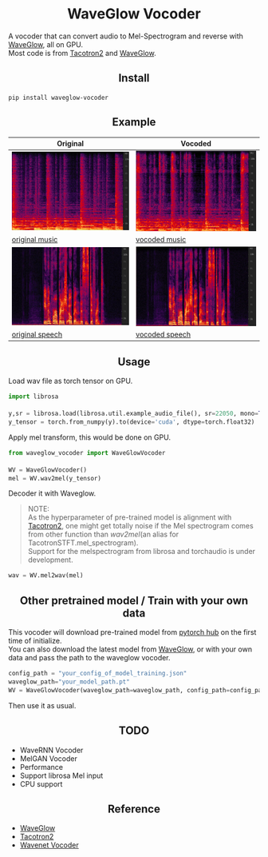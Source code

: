 # <h1 align="center">WaveGlow Vocoder</h1>
A vocoder that can convert audio to Mel-Spectrogram and reverse with [WaveGlow](https://github.com/NVIDIA/waveglow), all on GPU.  
Most code is from [Tacotron2](https://github.com/NVIDIA/tacotron2/) and [WaveGlow](https://github.com/NVIDIA/waveglow).
## <h2 align="center">Install</h1>
```
pip install waveglow-vocoder
```

## <h2 align="center">Example</h1>
 
|  Original   | Vocoded  |
|  ----  | ----  |
| ![img](./examples/music_original.jpg)  | ![img](./examples/music_waveglow.jpg) |
| [original music](./examples/music_original.wav)  | [vocoded music](./examples/music_waveglow.wav) |
| ![img](./examples/speech_vctk_original.jpg)  | ![img](./examples/speech_vctk_waveglow.jpg) |
| [original speech](./examples/speech_vctk_original.wav)  | [vocoded speech](./examples/speech_vctk_waveglow.wav) |

## <h2 align="center">Usage</h1>
Load wav file as torch tensor on GPU.
```python
import librosa

y,sr = librosa.load(librosa.util.example_audio_file(), sr=22050, mono=True, duration=10, offset=30)
y_tensor = torch.from_numpy(y).to(device='cuda', dtype=torch.float32)
```
Apply mel transform, this would be done on GPU.
```python
from waveglow_vocoder import WaveGlowVocoder

WV = WaveGlowVocoder()
mel = WV.wav2mel(y_tensor)
```
Decoder it with Waveglow.  
>NOTE:  
 As the hyperparameter of pre-trained model is alignment with [Tacotron2](https://github.com/NVIDIA/tacotron2/), one might get totally noise if the Mel spectrogram comes from other function than *wav2mel*(an alias for TacotronSTFT.mel_spectrogram).  
 Support for the melspectrogram from librosa and torchaudio is under development.
```python
wav = WV.mel2wav(mel)
```

## <h2 align="center">Other pretrained model / Train with your own data</h1>
This vocoder will download pre-trained model from [pytorch hub](https://pytorch.org/hub/nvidia_deeplearningexamples_waveglow/) on the first time of initialize.  
You can also download the latest model from [WaveGlow](https://github.com/NVIDIA/waveglow), or  with your own data and pass the path to the waveglow vocoder.

```python
config_path = "your_config_of_model_training.json"
waveglow_path="your_model_path.pt"
WV = WaveGlowVocoder(waveglow_path=waveglow_path, config_path=config_path)
```
Then use it as usual.


## <h2 align="center">TODO</h1>
- WaveRNN Vocoder
- MelGAN Vocoder
- Performance
- Support librosa Mel input
- CPU support


## <h2 align="center">Reference</h1>
- [WaveGlow](https://github.com/NVIDIA/waveglow)
- [Tacotron2](https://github.com/NVIDIA/tacotron2/)
- [Wavenet Vocoder](https://github.com/r9y9/wavenet_vocoder)
